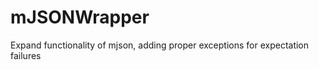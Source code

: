 mJSONWrapper
============

Expand functionality of mjson, adding proper exceptions for expectation failures
